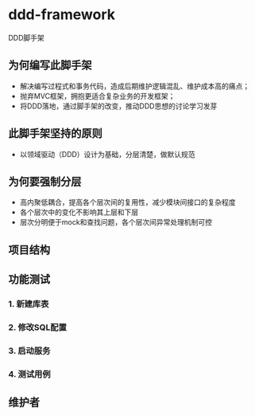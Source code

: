 # ddd-framework
DDD脚手架

## 为何编写此脚手架

- 解决编写过程式和事务代码，造成后期维护逻辑混乱、维护成本高的痛点；
- 抛弃MVC框架，拥抱更适合复杂业务的开发框架；
- 将DDD落地，通过脚手架的改变，推动DDD思想的讨论学习发芽

## 此脚手架坚持的原则

- 以领域驱动（DDD）设计为基础，分层清楚，做默认规范

## 为何要强制分层

- 高内聚低耦合，提高各个层次间的复用性，减少模块间接口的复杂程度
- 各个层次中的变化不影响其上层和下层
- 层次分明便于mock和查找问题，各个层次间异常处理机制可控

## 项目结构

## 功能测试
### 1. 新建库表

### 2. 修改SQL配置

### 3. 启动服务

### 4. 测试用例

## 维护者